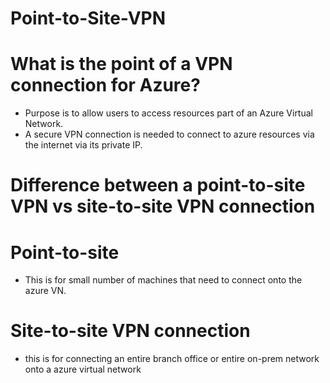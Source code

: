 # Point-to-Site-VPN

# What is the point of a VPN connection for Azure?
- Purpose is to allow users to access resources part of an Azure Virtual Network.
- A secure VPN connection is needed to connect to azure resources via the internet via its private IP.

# Difference between a point-to-site VPN vs site-to-site VPN connection
# Point-to-site
- This is for small number of machines that need to connect onto the azure VN.


# Site-to-site VPN connection
- this is for connecting an entire branch office or entire on-prem network onto a azure virtual network
